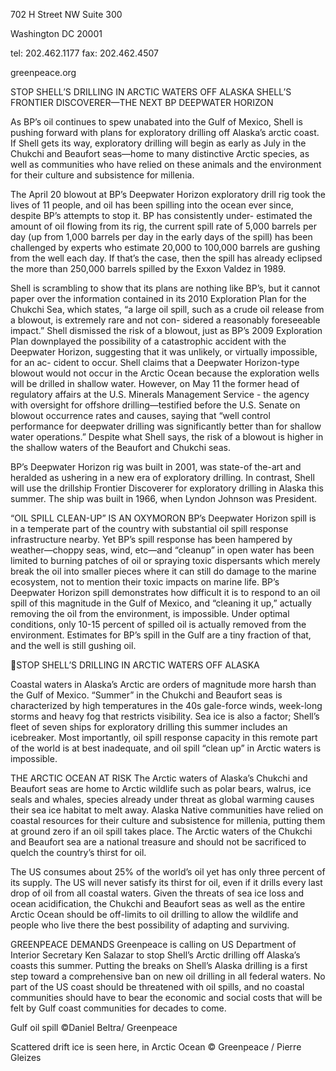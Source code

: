 702 H Street NW Suite 300

Washington DC 20001

tel: 202.462.1177 fax: 202.462.4507

greenpeace.org

STOP SHELL’S DRILLING IN ARCTIC
WATERS OFF ALASKA
SHELL’S FRONTIER DISCOVERER—THE NEXT BP DEEPWATER HORIZON

As BP’s oil continues to spew unabated into the Gulf of Mexico, Shell is pushing forward with plans for
exploratory drilling off Alaska’s arctic coast. If Shell gets its way, exploratory drilling will begin as early as
July in the Chukchi and Beaufort seas—home to many distinctive Arctic species, as well as communities
who have relied on these animals and the environment for their culture and subsistence for millenia.

The April 20 blowout at BP’s Deepwater Horizon exploratory drill rig took the lives of 11 people, and oil
has been spilling into the ocean ever since, despite BP’s attempts to stop it. BP has consistently under-
estimated the amount of oil flowing from its rig, the current spill rate of 5,000 barrels per day (up from
1,000 barrels per day in the early days of the spill) has been challenged by experts who estimate 20,000
to 100,000 barrels are gushing from the well each day. If that’s the
case, then the spill has already eclipsed the more than 250,000
barrels spilled by the Exxon Valdez in 1989.

Shell is scrambling to show that its plans are nothing like BP’s, but it
cannot paper over the information contained in its 2010 Exploration
Plan for the Chukchi Sea, which states, “a large oil spill, such as a
crude oil release from a blowout, is extremely rare and not con-
sidered a reasonably foreseeable impact.” Shell dismissed the risk
of a blowout, just as BP’s 2009 Exploration Plan downplayed the
possibility of a catastrophic accident with the Deepwater Horizon,
suggesting that it was unlikely, or virtually impossible, for an ac-
cident to occur. Shell claims that a Deepwater Horizon-type blowout
would not occur in the Arctic Ocean because the exploration wells
will be drilled in shallow water. However, on May 11 the former head
of regulatory affairs at the U.S. Minerals Management Service - the
agency with oversight for offshore drilling—testified before the U.S.
Senate on blowout occurrence rates and causes, saying that “well
control performance for deepwater drilling was significantly better
than for shallow water operations.” Despite what Shell says, the
risk of a blowout is higher in the shallow waters of the Beaufort and
Chukchi seas.

BP’s Deepwater Horizon rig was built in 2001, was state-of the-art and heralded as ushering in a new
era of exploratory drilling. In contrast, Shell will use the drillship Frontier Discoverer for exploratory drilling
in Alaska this summer. The ship was built in 1966, when Lyndon Johnson was President.

“OIL SPILL CLEAN-UP” IS AN OXYMORON
BP’s Deepwater Horizon spill is in a temperate part of the country with substantial oil spill response
infrastructure nearby. Yet BP’s spill response has been hampered by weather—choppy seas, wind,
etc—and “cleanup” in open water has been limited to burning patches of oil or spraying toxic dispersants
which merely break the oil into smaller pieces where it can still do damage to the marine ecosystem, not
to mention their toxic impacts on marine life. BP’s Deepwater Horizon spill demonstrates how difficult it
is to respond to an oil spill of this magnitude in the Gulf of Mexico, and “cleaning it up,” actually removing
the oil from the environment, is impossible. Under optimal conditions, only 10-15 percent of spilled oil is
actually removed from the environment. Estimates for BP’s spill in the Gulf are a tiny fraction of that, and
the well is still gushing oil.

STOP SHELL’S DRILLING IN ARCTIC
WATERS OFF ALASKA

Coastal waters in Alaska’s Arctic are orders of magnitude more harsh than the Gulf of Mexico. “Summer”
in the Chukchi and Beaufort seas is characterized by high temperatures in the 40s gale-force winds,
week-long storms and heavy fog that restricts visibility. Sea ice is also a factor; Shell’s fleet of seven ships
for exploratory drilling this summer includes an icebreaker. Most importantly, oil spill response capacity in
this remote part of the world is at best inadequate, and oil spill “clean up” in Arctic waters is impossible.

THE ARCTIC OCEAN AT RISK
The Arctic waters of Alaska’s Chukchi and Beaufort seas are home to Arctic wildlife such as polar bears,
walrus, ice seals and whales, species already under threat as global warming causes their sea ice
habitat to melt away. Alaska Native communities have relied on coastal resources for their culture and
subsistence for millenia, putting them at ground zero if an oil spill takes place. The Arctic waters of the
Chukchi and Beaufort sea are a national treasure and should not be sacrificed to quelch the country’s
thirst for oil.

The US consumes about 25% of the world’s oil yet has only three percent of its supply. The US will never
satisfy its thirst for oil, even if it drills every last drop of oil from all coastal waters. Given the threats of sea
ice loss and ocean acidification, the Chukchi and Beaufort seas as well as the entire Arctic Ocean should
be off-limits to oil drilling to allow the wildlife and people who live there the best possibility of adapting
and surviving.

GREENPEACE DEMANDS
Greenpeace is calling on US Department of Interior Secretary Ken Salazar to stop Shell’s Arctic drilling
off Alaska’s coasts this summer. Putting the breaks on Shell’s Alaska drilling is a first step toward a
comprehensive ban on new oil drilling in all federal waters. No part of the US coast should be threatened
with oil spills, and no coastal communities should have to bear the economic and social costs that will be
felt by Gulf coast communities for decades to come.

Gulf oil spill
©Daniel Beltra/ Greenpeace

Scattered drift ice is seen here, in Arctic Ocean
© Greenpeace / Pierre Gleizes

